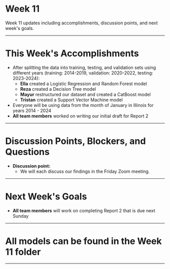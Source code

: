 # Week 11
Week 11 updates including accomplishments, discussion points, and next week's goals.

---

# This Week's Accomplishments

  - After splitting the data into training, testing, and validation sets using different years (training: 2014-2019, validation: 2020-2022, testing: 2023-2024):
    - **Ella** created a Logistic Regression and Random Forest model
    - **Reza** created a Decision Tree model
    - **Mayur** restructured our dataset and created a CatBoost model
    - **Tristan** created a Support Vector Machine model
  - Everyone will be using data from the month of January in Illinois for years 2014 - 2024
  - **All team members** worked on writing our initial draft for Report 2

---

# Discussion Points, Blockers, and Questions

  - **Discussion point:**
    - We will each discuss our findings in the Friday Zoom meeting.

---

# Next Week's Goals

  - **All team members** will work on completing Report 2 that is due next Sunday

---
# All models can be found in the Week 11 folder

---
